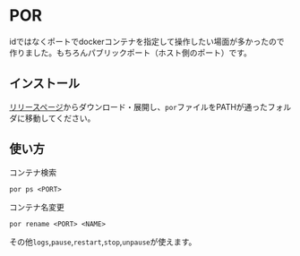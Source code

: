 # POR

idではなくポートでdockerコンテナを指定して操作したい場面が多かったので作りました。もちろんパブリックポート（ホスト側のポート）です。

## インストール

[リリースページ](https://github.com/takumi3488/por/releases/)からダウンロード・展開し、`por`ファイルをPATHが通ったフォルダに移動してください。

## 使い方

コンテナ検索

```
por ps <PORT>
```

コンテナ名変更

```
por rename <PORT> <NAME>
```

その他`logs`,`pause`,`restart`,`stop`,`unpause`が使えます。
